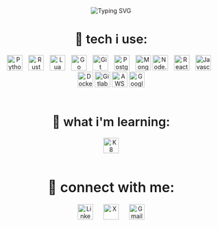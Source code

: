 <!-- Typing SVG Animation -->
<div style="text-align: center; margin-bottom: 30px;">
  <a href="https://git.io/typing-svg" style="text-decoration: none;">
    <img src="https://readme-typing-svg.demolab.com?font=Cascadia+Code+Mono&duration=786&pause=1000&color=48FF23&width=435&lines=hi.+my+name+is+darshan...;i+am+a+software+engineer+from+mumbai...;thanks+for+visiting+my+profile..." alt="Typing SVG">
  </a>
</div>

<!-- Tech Icons Section -->
<div style="text-align: center; margin-bottom: 60px;">
  <h2 style="font-size: 1.8rem; font-weight: 600; margin-bottom: 20px;">🔧 tech i use:</h2>
  <img src="https://img.icons8.com/color/48/000000/python.png" alt="Python" style="width: 36px; margin-right: 10px;" />
  <img src="https://img.icons8.com/?size=100&id=U41Than0pWOW&format=png&color=FFFFFF" alt="Rust" style="width: 36px; margin-right: 10px;" />
  <img src="https://img.icons8.com/?size=100&id=utx96pPa33XK&format=png&color=FFFFFF" alt="Lua" style="width: 36px; margin-right: 10px;" />
  <img src="https://img.icons8.com/color/48/000000/golang.png" alt="Go" style="width: 36px; margin-right: 10px;" />
  <img src="https://img.icons8.com/color/48/000000/git.png" alt="Git" style="width: 36px; margin-right: 10px;" />
  <img src="https://img.icons8.com/?size=100&id=38561&format=png&color=000000" alt="PostgreSQL" style="width: 36px; margin-right: 10px;" />
  <img src="https://img.icons8.com/?size=100&id=74402&format=png&color=000000" alt="MongoDB" style="width: 36px;" />
  <img src="https://img.icons8.com/?size=100&id=FQlr_bFSqEdG&format=png&color=FFFFFF" alt="Node.js" style="width: 36px; margin-right: 10px;" />
  <img src="https://img.icons8.com/ultraviolet/40/000000/react.png" alt="React" style="width: 36px; margin-right: 10px;" />
  <img src="https://img.icons8.com/?size=100&id=39854&format=png&color=FAB005" alt="Javascript" style="width: 36px; margin-right: 10px;" />
  <img src="https://img.icons8.com/?size=100&id=22801&format=png&color=228BE6" alt="Docker" style="width: 36px;" />
  <img src="https://img.icons8.com/?size=100&id=34886&format=png&color=000000" alt="Gitlab" style="width: 36px;" />
  <img src="https://img.icons8.com/?size=100&id=VoXRGxL3ekkk&format=png&color=FFFFFF" alt="AWS" style="width: 36px;" />
  <img src="https://img.icons8.com/?size=100&id=20774&format=png&color=000000" alt="Google Cloud" style="width: 36px;" />
</div>

<div style="text-align: center; margin-bottom: 60px;">
  <h2 style="font-size: 1.8rem; font-weight: 600; margin-bottom: 20px;">🔧 what i'm learning:</h2>
    <img src="https://img.icons8.com/?size=100&id=cvzmaEA4kC0o&format=png&color=000000" alt="K8" style="width: 36px;" />
</div>

<!-- Connect with me Section -->
<div style="text-align: center; margin-bottom: 60px;">
  <h2 style="font-size: 2rem; font-weight: 600; margin-bottom: 20px;">💬 connect with me:</h2>
  <a href="https://www.linkedin.com/in/darshanaware/" style="text-decoration: none;">
    <img src="https://img.icons8.com/?size=100&id=8808&format=png&color=228BE6" alt="LinkedIn" style="width: 36px; margin-right: 20px;" />
  </a>
  <a href="https://x.com/dawwshan" style="text-decoration: none;">
    <img src="https://img.icons8.com/?size=100&id=110895&format=png&color=FFFFFF" alt="X" style="width: 36px; margin-right: 20px;" />
  </a>
  <a href="mailto:d.awarewdev263@gmail.com" style="text-decoration: none;">
    <img src="https://img.icons8.com/?size=100&id=P7UIlhbpWzZm&format=png&color=000000" alt="Gmail" style="width: 36px;" />
  </a>
</div>
